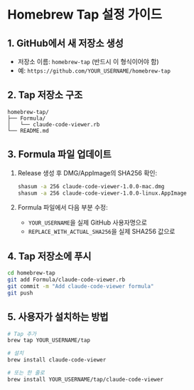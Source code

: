 # Homebrew Tap 설정 가이드

## 1. GitHub에서 새 저장소 생성
- 저장소 이름: `homebrew-tap` (반드시 이 형식이어야 함)
- 예: `https://github.com/YOUR_USERNAME/homebrew-tap`

## 2. Tap 저장소 구조
```
homebrew-tap/
├── Formula/
│   └── claude-code-viewer.rb
└── README.md
```

## 3. Formula 파일 업데이트
1. Release 생성 후 DMG/AppImage의 SHA256 확인:
   ```bash
   shasum -a 256 claude-code-viewer-1.0.0-mac.dmg
   shasum -a 256 claude-code-viewer-1.0.0-linux.AppImage
   ```

2. Formula 파일에서 다음 부분 수정:
   - `YOUR_USERNAME`을 실제 GitHub 사용자명으로
   - `REPLACE_WITH_ACTUAL_SHA256`을 실제 SHA256 값으로

## 4. Tap 저장소에 푸시
```bash
cd homebrew-tap
git add Formula/claude-code-viewer.rb
git commit -m "Add claude-code-viewer formula"
git push
```

## 5. 사용자가 설치하는 방법
```bash
# Tap 추가
brew tap YOUR_USERNAME/tap

# 설치
brew install claude-code-viewer

# 또는 한 줄로
brew install YOUR_USERNAME/tap/claude-code-viewer
```